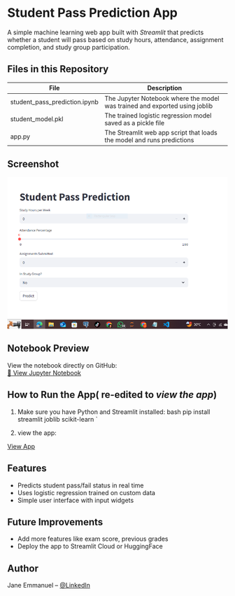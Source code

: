 # Student Pass Prediction App

A simple machine learning web app built with *Streamlit* that predicts whether a student will pass based on study hours, attendance, assignment completion, and study group participation.

## Files in this Repository

| File | Description |
|------|-------------|
| student_pass_prediction.ipynb | The Jupyter Notebook where the model was trained and exported using joblib |
| student_model.pkl | The trained logistic regression model saved as a pickle file |
| app.py | The Streamlit web app script that loads the model and runs predictions |


## Screenshot

![App Screenshot](https://github.com/Jane-Emmanuel/student-pass-prediction/blob/main/student_pass_prediction_screenshot.PNG)


## Notebook Preview

View the notebook directly on GitHub:  
[📘 View Jupyter Notebook](https://github.com/Jane-Emmanuel/student-pass-prediction/blob/main/Jane_Emmanuel_student_pass_prediction.ipynb)


## How to Run the App( re-edited to *view the app*)

1. Make sure you have Python and Streamlit installed:
   bash
   pip install streamlit joblib scikit-learn
`

2. view the app:

[View App](https://student-pass-prediction-c7qmxbng5ee6zk8jtftwmv.streamlit.app/)
   

## Features

* Predicts student pass/fail status in real time
* Uses logistic regression trained on custom data
* Simple user interface with input widgets

## Future Improvements

* Add more features like exam score, previous grades
* Deploy the app to Streamlit Cloud or HuggingFace

## Author

Jane Emmanuel – [@LinkedIn](https://www.linkedin.com/in/jane-emmanuel-/)
